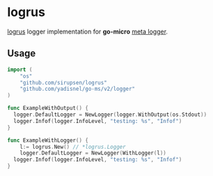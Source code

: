 # logrus

[logrus](https://github.com/sirupsen/logrus) logger implementation for __go-micro__ [meta logger](https://github.com/micro/go-micro/tree/master/logger).

## Usage

```go
import (
	"os"
	"github.com/sirupsen/logrus"
	"github.com/yadisnel/go-ms/v2/logger"
)

func ExampleWithOutput() {
  logger.DefaultLogger = NewLogger(logger.WithOutput(os.Stdout))
  logger.Infof(logger.InfoLevel, "testing: %s", "Infof")
}

func ExampleWithLogger() {
	l:= logrus.New() // *logrus.Logger
	logger.DefaultLogger = NewLogger(WithLogger(l))
  logger.Infof(logger.InfoLevel, "testing: %s", "Infof")
}
```

